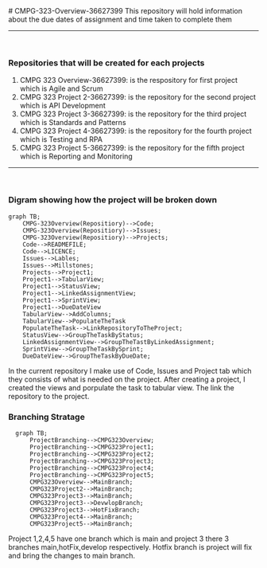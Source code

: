 <bg color = FFFF>
# CMPG-323-Overview-36627399
This repository will hold information about the due dates of assignment and time taken to complete them
<hr color= FF00><br>
  
### Repositories that will be created for each projects
1) CMPG 323 Overview-36627399: is the respository for first project which is Agile and Scrum<br>
2) CMPG 323 Project 2-36627399: is the repository for the second project which is API Development<br>
3) CMPG 323 Project 3-36627399: is the repository for the third project which is Standards and Patterns<br>
4) CMPG 323 Project 4-36627399: is the repository for the fourth project which is Testing and RPA<br>
5) CMPG 323 Project 5-36627399: is the repository for the fifth project which is Reporting and Monitoring<br>
<hr color = FFFF><br>

### Digram showing how the project will be broken down<br>
 
```mermaid
graph TB;
    CMPG-323Overview(Repositiory)-->Code;
    CMPG-323Overview(Repositiory)-->Issues;
    CMPG-323Overview(Repositiory)-->Projects;
    Code-->READMEFILE;
    Code-->LICENCE;
    Issues-->Lables;
    Issues-->Millstones;
    Projects-->Project1;
    Project1-->TabularView;
    Project1-->StatusView;
    Project1-->LinkedAssignmentView;
    Project1-->SprintView;
    Project1-->DueDateView
    TabularView-->AddColumns;
    TabularView-->PopulateTheTask
    PopulateTheTask-->LinkRepositoryToTheProject;
    StatusView-->GroupTheTaskByStatus;
    LinkedAssignmentView-->GroupTheTastByLinkedAssignment;
    SprintView-->GroupTheTaskBySprint;
    DueDateView-->GroupTheTaskByDueDate;
```
In the current repository I make use of Code, Issues and Project tab which they consists of what is needed on the project. After creating a project, I created the views and porpulate the task to tabular view. The link the repository to the project. 

### Branching Stratage

```mermaid
  graph TB;
      ProjectBranching-->CMPG323Overview;
      ProjectBranching-->CMPG323Project1;
      ProjectBranching-->CMPG323Project2;
      ProjectBranching-->CMPG323Project3;
      ProjectBranching-->CMPG323Project4;
      ProjectBranching-->CMPG323Project5;
      CMPG323Overview-->MainBranch;
      CMPG323Project2-->MainBranch;
      CMPG323Project3-->MainBranch;
      CMPG323Project3-->DevwlopBranch;
      CMPG323Project3-->HotFixBranch;
      CMPG323Project4-->MainBranch;
      CMPG323Project5-->MainBranch;
  ```
 
Project 1,2,4,5 have one branch which is main and project 3 there 3 branches main,hotFix,develop respectively. Hotfix branch is project will fix and bring the changes to main branch.
